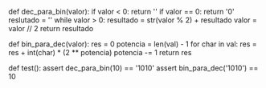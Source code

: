 def dec_para_bin(valor): 
    if valor < 0:
        return ''
    if valor == 0:
        return '0'
    reslutado = ''
    while valor > 0:
        resultado = str(valor % 2) + resultado
        valor = valor // 2
    return resultado 
    
        
def bin_para_dec(valor): 
    res = 0
    potencia = len(val) - 1
    for char in val:
        res = res + int(char) * (2 ** potencia)
        potencia -= 1
    return res





def test():
    assert dec_para_bin(10) == '1010'
    assert bin_para_dec('1010') == 10 
